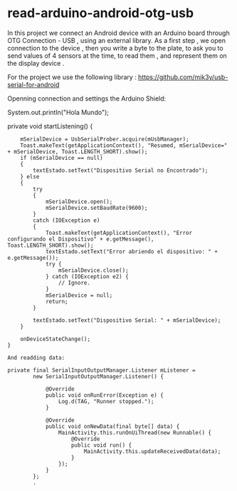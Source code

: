 # read-arduino-android-otg-usb
In this project we connect an Android device with an Arduino board through OTG Connection - USB , using an external library.
As a first step , we open connection to the device , then you write a byte to the plate, to ask you to send values ​​of 4 sensors at the time, to read them , and represent them on the display device .

For the project we use the following library :
https://github.com/mik3y/usb-serial-for-android

Openning connection and settings the Arduino Shield:

System.out.println("Hola Mundo");


private void startListening() {

        mSerialDevice = UsbSerialProber.acquire(mUsbManager);
        Toast.makeText(getApplicationContext(), "Resumed, mSerialDevice=" + mSerialDevice, Toast.LENGTH_SHORT).show();
        if (mSerialDevice == null)
        {
            textEstado.setText("Dispositivo Serial no Encontrado");
        } else
        {
            try
            {
                mSerialDevice.open();
                mSerialDevice.setBaudRate(9600);
            }
            catch (IOException e)
            {
                Toast.makeText(getApplicationContext(), "Error configurando el Dispositivo" + e.getMessage(), Toast.LENGTH_SHORT).show();
                textEstado.setText("Error abriendo el dispositivo: " + e.getMessage());
                try {
                    mSerialDevice.close();
                } catch (IOException e2) {
                    // Ignore.
                }
                mSerialDevice = null;
                return;
            }

            textEstado.setText("Dispositivo Serial: " + mSerialDevice);
        }

        onDeviceStateChange();
    }
    
    And readding data:
    
    private final SerialInputOutputManager.Listener mListener =
            new SerialInputOutputManager.Listener() {

                @Override
                public void onRunError(Exception e) {
                    Log.d(TAG, "Runner stopped.");
                }

                @Override
                public void onNewData(final byte[] data) {
                    MainActivity.this.runOnUiThread(new Runnable() {
                        @Override
                        public void run() {
                            MainActivity.this.updateReceivedData(data);
                        }
                    });
                }
            };
            .


